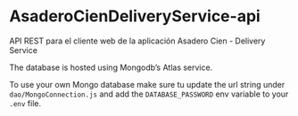 # AsaderoCienDeliveryService-api
API REST para el cliente web de la aplicación Asadero Cien - Delivery Service

The database is hosted using Mongodb’s Atlas service.

To use your own Mongo database make sure tu update the url string under `dao/MongoConnection.js` and add the `DATABASE_PASSWORD` env variable to your `.env` file.
